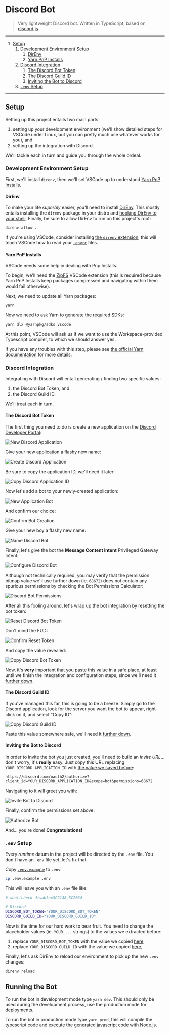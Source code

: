 # Discord Bot

> Very lightweight Discord bot.
Written in TypeScript, based on [discord.js](https://discord.js.org).

---

1. [Setup](#setup)
    1. [Development Environment Setup](#development-environment-setup)
        1. [DirEnv](#direnv)
        2. [Yarn PnP Installs](#yarn-pnp-installs)
    2. [Discord Integration](#discord-integration)
        1. [The Discord Bot Token](#the-discord-bot-token)
        2. [The Discord Guild ID](#the-discord-guild-id)
        3. [Inviting the Bot to Discord](#inviting-the-bot-to-discord)
    3. [`.env` Setup](#env-setup)

---

## Setup

Setting up this project entails two main parts:

1. setting up your development environment (we'll show detailed steps for VSCode under Linux, but you can pretty much use whatever works for you), and
2. setting up the integration with Discord.

We'll tackle each in turn and guide you through the whole ordeal.

### Development Environment Setup

First, we'll install `direnv`, then we'll set VSCode up to understand [Yarn PnP Installs](https://yarnpkg.com/features/pnp).

#### DirEnv

To make your life _superbly_ easier, you'll need to install [DirEnv](https://direnv.net).
This mostly entails installing the `direnv` package in your distro and [hooking DirEnv to your shell](https://direnv.net/docs/hook.html).
Finally, be sure to allow DirEnv to run on this project's root:

```sh
direnv allow .
```

If you're using VSCode, consider installing [the `direnv` extension](https://marketplace.visualstudio.com/items?itemName=mkhl.direnv), this will teach VSCode how to read your [`.envrc`](./.envrc) files.

#### Yarn PnP Installs

VSCode needs some help in dealing with Pnp Installs.

To begin, we'll need the [ZipFS](https://marketplace.visualstudio.com/items?itemName=arcanis.vscode-zipfs) VSCode extension (this is required because Yarn PnP Installs keep packages compressed and navigating within them would fail otherwise).

Next, we need to update all Yarn packages:

```sh
yarn
```

Now we need to ask Yarn to generate the required SDKs:

```sh
yarn dlx @yarnpkg/sdks vscode
```

At this point, VSCode will ask us if we want to use the Workspace-provided Typescript compiler, to which we should answer yes.

If you have any troubles with this step, please see [the official Yarn documentation](https://next.yarnpkg.com/getting-started/editor-sdks#vscode) for more details.

### Discord Integration

Integrating with Discord will entail generating / finding two specific values:

1. the Discord Bot Token, and
2. the Discord Guild ID.

We'll treat each in turn.

#### The Discord Bot Token

The first thing you need to do is create a new application on the [Discord Developer Portal](https://discord.com/developers):

![New Discord Application](./assets/new-discord-application.png "New Discord Application")

Give your new application a flashy new name:

![Create Discord Application](./assets/create-discord-applicatoin.png "Create Discord Application")

<!-- markdownlint-disable-next-line MD033 -->
<a id="copy-application-id"></a>Be sure to copy the application ID, we'll need it later:

![Copy Discord Application ID](./assets/copy-discord-application-id.png "Copy Discord Application ID")

Now let's add a bot to your newly-created application:

![New Application Bot](./assets/new-application-bot.png "New Application Bot")

And confirm our choice:

![Confirm Bot Creation](./assets/confirm-bot-creation.png "Confirm Bot Creation")

Give your new boy a flashy new name:

![Name Discord Bot](./assets/name-discord-bot.png "Name Discord Bot")

Finally, let's give the bot the **Message Content Intent** Privileged Gateway Intent:

![Configure Discord Bot](./assets/configure-discord-bot.png "Configure Discord Bot")

Although not technically required, you may verify that the permission bitmap value we'll use further down (ie. `68672`) does not contain any spurious permissions by checking the Bot Permissions Calculator:

![Discord Bot Permissions](./assets/discord-bot-permissions.png "Discord Bot Permissions")

After all this fooling around, let's wrap up the bot integration by resetting the bot token:

![Reset Discord Bot Token](./assets/reset-discord-bot-token.png "Reset Discord Bot Token")

Don't mind the FUD:

![Confirm Reset Token](./assets/confirm-reset-token.png "Confirm Reset Token")

<!-- markdownlint-disable-next-line MD033 -->
<a id="discord-bot-token"></a>And copy the value revealed:

![Copy Discord Bot Token](./assets/copy-discord-bot-token.png "Copy Discord Bot Token")

Now, it's **very** important that you paste this value in a safe place, at least until we finish the integration and configuration steps, since we'll need it [further down](#env-setup).

#### The Discord Guild ID

If you've managed this far, this is going to be a breeze.
Simply go to the Discord application, look for the server you want the bot to appear, right-click on it, and select "Copy ID":

![Copy Discord Guild ID](./assets/copy-discord-guild-id.png "Copy Discord Guild ID")

Paste this value somewhere safe, we'll need it [further down](#env-setup).

#### Inviting the Bot to Discord

In order to invite the bot you just created, you'll need to build an _invite URL_... don't worry, it's **really** easy.
Just copy this URL replacing `YOUR_DISCORD_APPLICATION_ID` with [the value we saved before](#copy-application-id):

```text
https://discord.com/oauth2/authorize?client_id=YOUR_DISCORD_APPLICATION_ID&scope=bot&permissions=68672
```

Navigating to it will greet you with:

![Invite Bot to Discord](./assets/invite-bot-to-discord.png "Invite Bot to Discord")

Finally, confirm the permissions set above:

![Authorize Bot](./assets/authorize-bot.png "Authorize Bot")

And... you're done!
**Congratulations!**

### `.env` Setup

Every _runtime_ datum in the project will be directed by the `.env` file.
You don't have an `.env` file yet, let's fix that.

Copy [`.env.example`](./.env.example) to `.env`:

```sh
cp .env.example .env
```

This will leave you with an `.env` file like:

```sh
# shellcheck disable=SC2148,SC2034

# Discord
DISCORD_BOT_TOKEN="YOUR_DISCORD_BOT_TOKEN"
DISCORD_GUILD_ID="YOUR_DISCORD_GUILD_ID"
```

Now is the time for our hard work to bear fruit.
You need to change the placeholder values (ie. `YOUR_...` strings) to the values we extracted before:

1. replace `YOUR_DISCORD_BOT_TOKEN` with the value we copied [here](#discord-bot-token),
2. replace `YOUR_DISCORD_GUILD_ID` with the value we copied [here](#the-discord-guild-id),

Finally, let's ask DirEnv to reload our environment to pick up the new `.env` changes:

```sh
direnv reload
```

## Running the Bot

To run the bot in development mode type `yarn dev`.
This should only be used during the development process, use the production mode for deployments.

To run the bot in production mode type `yarn prod`, this will compile the typescript code and execute the generated javascript code with Node.js.
